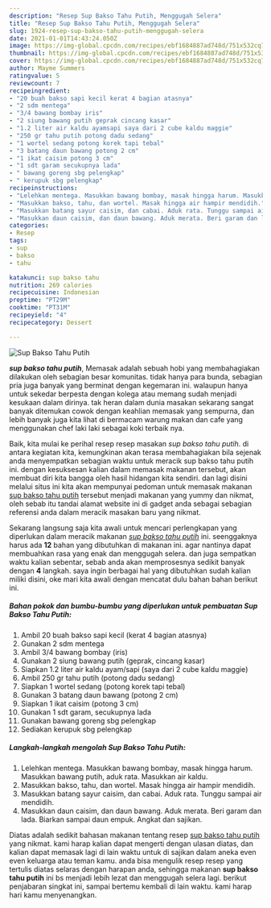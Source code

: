 ```yaml
---
description: "Resep Sup Bakso Tahu Putih, Menggugah Selera"
title: "Resep Sup Bakso Tahu Putih, Menggugah Selera"
slug: 1924-resep-sup-bakso-tahu-putih-menggugah-selera
date: 2021-01-01T14:43:24.050Z
image: https://img-global.cpcdn.com/recipes/ebf1684887ad748d/751x532cq70/sup-bakso-tahu-putih-foto-resep-utama.jpg
thumbnail: https://img-global.cpcdn.com/recipes/ebf1684887ad748d/751x532cq70/sup-bakso-tahu-putih-foto-resep-utama.jpg
cover: https://img-global.cpcdn.com/recipes/ebf1684887ad748d/751x532cq70/sup-bakso-tahu-putih-foto-resep-utama.jpg
author: Mayme Summers
ratingvalue: 5
reviewcount: 7
recipeingredient:
- "20 buah bakso sapi kecil kerat 4 bagian atasnya"
- "2 sdm mentega"
- "3/4 bawang bombay iris"
- "2 siung bawang putih geprak cincang kasar"
- "1.2 liter air kaldu ayamsapi saya dari 2 cube kaldu maggie"
- "250 gr tahu putih potong dadu sedang"
- "1 wortel sedang potong korek tapi tebal"
- "3 batang daun bawang potong 2 cm"
- "1 ikat caisim potong 3 cm"
- "1 sdt garam secukupnya lada"
- " bawang goreng sbg pelengkap"
- " kerupuk sbg pelengkap"
recipeinstructions:
- "Lelehkan mentega. Masukkan bawang bombay, masak hingga harum. Masukkan bawang putih, aduk rata. Masukkan air kaldu."
- "Masukkan bakso, tahu, dan wortel. Masak hingga air hampir mendidih."
- "Masukkan batang sayur caisim, dan cabai. Aduk rata. Tunggu sampai air mendidih."
- "Masukkan daun caisim, dan daun bawang. Aduk merata. Beri garam dan lada. Biarkan sampai daun empuk. Angkat dan sajikan."
categories:
- Resep
tags:
- sup
- bakso
- tahu

katakunci: sup bakso tahu 
nutrition: 269 calories
recipecuisine: Indonesian
preptime: "PT29M"
cooktime: "PT31M"
recipeyield: "4"
recipecategory: Dessert

---
```



![Sup Bakso Tahu Putih](https://img-global.cpcdn.com/recipes/ebf1684887ad748d/751x532cq70/sup-bakso-tahu-putih-foto-resep-utama.jpg)

<b><i>sup bakso tahu putih</i></b>, Memasak adalah sebuah hobi yang membahagiakan dilakukan oleh sebagian besar komunitas. tidak hanya para bunda, sebagian pria juga banyak yang berminat dengan kegemaran ini. walaupun hanya untuk sekedar berpesta dengan kolega atau memang sudah menjadi kesukaan dalam dirinya. tak heran dalam dunia masakan sekarang sangat banyak ditemukan cowok dengan keahlian memasak yang sempurna, dan lebih banyak juga kita lihat di bermacam warung makan dan cafe yang menggunakan chef laki laki sebagai koki terbaik nya.

Baik, kita mulai ke perihal resep resep masakan <i>sup bakso tahu putih</i>. di antara kegiatan kita, kemungkinan akan terasa membahagiakan bila sejenak anda menyempatkan sebagian waktu untuk meracik sup bakso tahu putih ini. dengan kesuksesan kalian dalam memasak makanan tersebut, akan membuat diri kita bangga oleh hasil hidangan kita sendiri. dan lagi disini melalui situs ini kita akan mempunyai pedoman untuk memasak makanan <u>sup bakso tahu putih</u> tersebut menjadi makanan yang yummy dan nikmat, oleh sebab itu tandai alamat website ini di gadget anda sebagai sebagian referensi anda dalam meracik masakan baru yang nikmat.




Sekarang langsung saja kita awali untuk mencari perlengkapan yang diperlukan dalam meracik makanan <u><i>sup bakso tahu putih</i></u> ini. seenggaknya harus ada <b>12</b> bahan yang dibutuhkan di makanan ini. agar nantinya dapat membuahkan rasa yang enak dan menggugah selera. dan juga sempatkan waktu kalian sebentar, sebab anda akan memprosesnya sedikit banyak dengan <b>4</b> langkah. saya ingin berbagai hal yang dibutuhkan sudah kalian miliki disini, oke mari kita awali dengan mencatat dulu bahan bahan berikut ini.

<!--inarticleads1-->

##### Bahan pokok dan bumbu-bumbu yang diperlukan untuk pembuatan Sup Bakso Tahu Putih:

1. Ambil 20 buah bakso sapi kecil (kerat 4 bagian atasnya)
1. Gunakan 2 sdm mentega
1. Ambil 3/4 bawang bombay (iris)
1. Gunakan 2 siung bawang putih (geprak, cincang kasar)
1. Siapkan 1.2 liter air kaldu ayam/sapi (saya dari 2 cube kaldu maggie)
1. Ambil 250 gr tahu putih (potong dadu sedang)
1. Siapkan 1 wortel sedang (potong korek tapi tebal)
1. Gunakan 3 batang daun bawang (potong 2 cm)
1. Siapkan 1 ikat caisim (potong 3 cm)
1. Gunakan 1 sdt garam, secukupnya lada
1. Gunakan  bawang goreng sbg pelengkap
1. Sediakan  kerupuk sbg pelengkap




<!--inarticleads2-->

##### Langkah-langkah mengolah Sup Bakso Tahu Putih:

1. Lelehkan mentega. Masukkan bawang bombay, masak hingga harum. Masukkan bawang putih, aduk rata. Masukkan air kaldu.
1. Masukkan bakso, tahu, dan wortel. Masak hingga air hampir mendidih.
1. Masukkan batang sayur caisim, dan cabai. Aduk rata. Tunggu sampai air mendidih.
1. Masukkan daun caisim, dan daun bawang. Aduk merata. Beri garam dan lada. Biarkan sampai daun empuk. Angkat dan sajikan.




Diatas adalah sedikit bahasan makanan tentang resep <u>sup bakso tahu putih</u> yang nikmat. kami harap kalian dapat mengerti dengan ulasan diatas, dan kalian dapat memasak lagi di lain waktu untuk di sajikan dalam aneka even even keluarga atau teman kamu. anda bisa mengulik resep resep yang tertulis diatas selaras dengan harapan anda, sehingga makanan <b>sup bakso tahu putih</b> ini bs menjadi lebih lezat dan menggugah selera lagi. berikut penjabaran singkat ini, sampai bertemu kembali di lain waktu. kami harap hari kamu menyenangkan.
